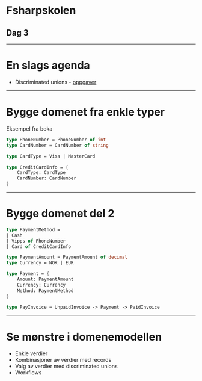    <!-- class: center, middle -->

# Fsharpskolen
## Dag 3

---

# En slags agenda
* Discriminated unions - [oppgaver](discriminated-unions)

---

# Bygge domenet fra enkle typer
Eksempel fra boka

```fsharp
type PhoneNumber = PhoneNumber of int
type CardNumber = CardNumber of string
```

```fsharp
type CardType = Visa | MasterCard
```

```fsharp
type CreditCardInfo = {
    CardType: CardType
    CardNumber: CardNumber
}
```

---

# Bygge domenet del 2

```fsharp
type PaymentMethod = 
| Cash
| Vipps of PhoneNumber
| Card of CreditCardInfo
```

```fsharp
type PaymentAmount = PaymentAmount of decimal
type Currency = NOK | EUR
```

```fsharp
type Payment = {
    Amount: PaymentAmount
    Currency: Currency
    Method: PaymentMethod
}
```

```fsharp
type PayInvoice = UnpaidInvoice -> Payment -> PaidInvoice
```

---

# Se mønstre i domenemodellen

* Enkle verdier
* Kombinasjoner av verdier med records
* Valg av verdier med discriminated unions
* Workflows

